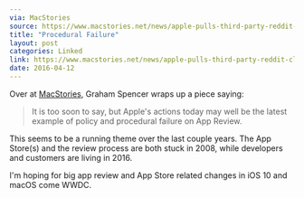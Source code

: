 ```yaml
---
via: MacStories
source: https://www.macstories.net/news/apple-pulls-third-party-reddit-clients-for-nsfw-content/
title: "Procedural Failure"
layout: post
categories: Linked
link: https://www.macstories.net/news/apple-pulls-third-party-reddit-clients-for-nsfw-content/
date: 2016-04-12
---
```




Over at [MacStories][1], Graham Spencer wraps up a piece saying:

> It is too soon to say, but Apple's actions today may well be the latest example of policy and procedural failure on App Review. 

This seems to be a running theme over the last couple years.  The App Store(s) and the review process are both stuck in 2008, while developers and customers are living in 2016.

I'm hoping for big app review and App Store related changes in iOS 10 and macOS come WWDC.

[1]: https://www.macstories.net/news/apple-pulls-third-party-reddit-clients-for-nsfw-content/?utm_source=loopinsight.com&utm_medium=referral&utm_campaign=Feed%3A+loopinsight%2FKqJb+(The+Loop)&utm_content=FeedBurner